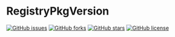 # RegistryPkgVersion

[![GitHub issues](https://img.shields.io/github/issues/Pimaweichai/RegistryPkgVersion.svg)](https://github.com/Pimaweichai/RegistryPkgVersion/issues)
[![GitHub forks](https://img.shields.io/github/forks/Pimaweichai/RegistryPkgVersion.svg)](https://github.com/Pimaweichai/RegistryPkgVersion/network)
[![GitHub stars](https://img.shields.io/github/stars/Pimaweichai/RegistryPkgVersion.svg)](https://github.com/Pimaweichai/RegistryPkgVersion/stargazers)
[![GitHub license](https://img.shields.io/github/license/Pimaweichai/RegistryPkgVersion.svg)](https://github.com/Pimaweichai/RegistryPkgVersion/blob/master/LICENSE)
